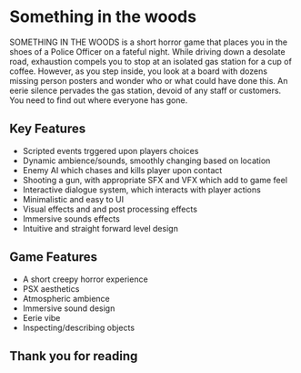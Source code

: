 # Something in the woods
 SOMETHING IN THE WOODS is a short horror game that places you in the shoes of a Police Officer on a fateful night. While driving down a desolate road, exhaustion compels you to stop at an isolated gas station for a cup of coffee. However, as you step inside, you look at a board with dozens missing person posters and wonder who or what could have done this. An eerie silence pervades the gas station, devoid of any staff or customers. You need to find out where everyone has gone. 

## Key Features
* Scripted events trggered upon players choices
* Dynamic ambience/sounds, smoothly changing based on location
* Enemy AI which chases and kills player upon contact
* Shooting a gun, with appropriate SFX and VFX which add to game feel
* Interactive dialogue system, which interacts with player actions
* Minimalistic and easy to UI
* Visual effects and and post processing effects
* Immersive sounds effects
* Intuitive and straight forward level design

 ## Game Features
* A short creepy horror experience
* PSX aesthetics
* Atmospheric ambience
* Immersive sound design
* Eerie vibe
* Inspecting/describing objects

 ## Thank you for reading
